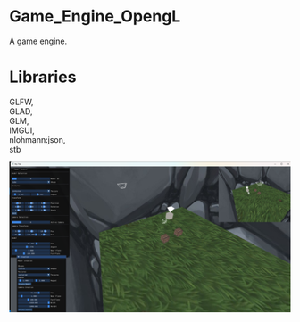 # Game_Engine_OpengL
A game engine.

# Libraries
GLFW,  
GLAD,  
GLM,  
IMGUI,  
nlohmann:json,  
stb  


![Image1](https://github.com/EreenKara/Game_Engine_OpengL/blob/master/docs/Ekran%20G%C3%B6r%C3%BCnt%C3%BCs%C3%BC%20(2500).png)

